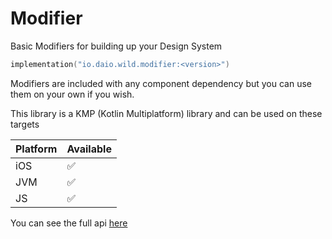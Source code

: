 # Modifier

Basic Modifiers for building up your Design System

```kotlin
implementation("io.daio.wild.modifier:<version>")
```

Modifiers are included with any component dependency but you can use them on your own if you wish.

This library is a KMP (Kotlin Multiplatform) library and can be used on these targets

| Platform | Available |
|----------|-----------|
| iOS      | ✅         |
| JVM      | ✅         |
| JS       | ✅         |

You can see the full api [here](https://todo.link)